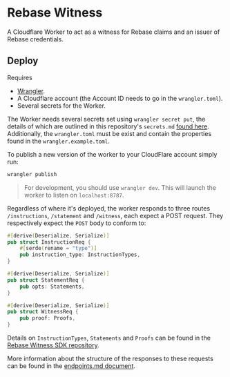 # Rebase Witness

A Cloudflare Worker to act as a witness for Rebase claims and an issuer of Rebase credentials.

## Deploy

Requires 
* [Wrangler](https://developers.cloudflare.com/workers/cli-wrangler/install-update#additional-installation-instructions).
* A Cloudflare account (the Account ID needs to go in the `wrangler.toml`).
* Several secrets for the Worker.

The Worker needs several secrets set using `wrangler secret put`, the details of which are outlined in this repository's `secrets.md` [found here](https://github.com/spruceid/rebase/blob/main/demo/witness/secrets.md). Additionally, the `wrangler.toml` must be exist and contain the properties found in the `wrangler.example.toml`.

To publish a new version of the worker to your CloudFlare account simply run:
```bash
wrangler publish
```

> For development, you should use `wrangler dev`. This will launch the worker to listen on `localhost:8787`.

Regardless of where it's deployed, the worker responds to three routes `/instructions`, `/statement` and `/witness`, each expect a POST request. They respectively expect the `POST` body to conform to:
```rust
#[derive(Deserialize, Serialize)]
pub struct InstructionReq {
    #[serde(rename = "type")]
    pub instruction_type: InstructionTypes,
}

#[derive(Deserialize, Serialize)]
pub struct StatementReq {
    pub opts: Statements,
}

#[derive(Deserialize, Serialize)]
pub struct WitnessReq {
    pub proof: Proofs,
}
```

Details on `InstructionTypes`, `Statements` and `Proofs` can be found in the [Rebase Witness SDK repository](https://github.com/spruceid/rebase/tree/main/rust/rebase_witness_sdk). 

More information about the structure of the responses to these requests can be found in the [endpoints.md document](https://github.com/spruceid/rebase/tree/main/demo/witness/endpoints.md).

